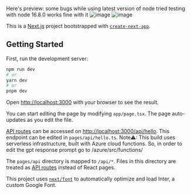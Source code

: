 Here's preview:
some bugs while using latest version of node tried testing with node 16.8.0 works fine with it
![image](https://user-images.githubusercontent.com/87586713/230597035-93d7c126-6ecd-4b10-af57-bcbce36c5191.png)
![image](https://user-images.githubusercontent.com/87586713/230597163-3bb9de39-876c-4ff8-87ab-c1ee25da07e6.png)




This is a [Next.js](https://nextjs.org/) project bootstrapped with [`create-next-app`](https://github.com/vercel/next.js/tree/canary/packages/create-next-app).

## Getting Started

First, run the development server:

```bash
npm run dev
# or
yarn dev
# or
pnpm dev
```

Open [http://localhost:3000](http://localhost:3000) with your browser to see the result.

You can start editing the page by modifying `app/page.tsx`. The page auto-updates as you edit the file.

[API routes](https://nextjs.org/docs/api-routes/introduction) can be accessed on [http://localhost:3000/api/hello](http://localhost:3000/api/hello). This endpoint can be edited in `pages/api/hello.ts`.
Note⚠: This build uses serverless infrastructure, built with Azure cloud functions. So, in order to edit the gpt response prompt go to /azure/src/functions/

The `pages/api` directory is mapped to `/api/*`. Files in this directory are treated as [API routes](https://nextjs.org/docs/api-routes/introduction) instead of React pages.

This project uses [`next/font`](https://nextjs.org/docs/basic-features/font-optimization) to automatically optimize and load Inter, a custom Google Font.

